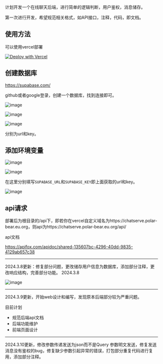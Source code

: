 计划开发一个在线聊天后端，进行简单的逻辑判断，用户鉴权，消息储存。

第一次进行开发，希望规范相关格式，如API接口，注释，代码，即文档。

## 使用方法
可以使用vercel部署

<p dir="auto"><a href="https://vercel.com/new/clone?repository-url=https%3A%2F%2Fgithub.com%2F51hhh%2Fchat_server" rel="nofollow"><img src="" alt="Deploy with Vercel" data-canonical-src="https://vercel.com/button" style="max-width: 100%;"></a></p>

## 创建数据库
https://supabase.com/

github或者google登录，创建一个数据库，找到连接即可。

![image](https://github.com/51hhh/chat_server/assets/87711493/37aa4ade-d6e2-4d85-82c7-1ba70baf217a)

![image](https://github.com/51hhh/chat_server/assets/87711493/09a04a7a-50cb-4ab4-b72a-fdd7e73a7f2e)

![image](https://github.com/51hhh/chat_server/assets/87711493/84df2d53-dfbf-4143-8dfe-207d84e9b2c1)

分别为url和key。

## 添加环境变量

![image](https://github.com/51hhh/chat_server/assets/87711493/7f938b14-e6b5-4760-b7a8-a076569c45e1)

![image](https://github.com/51hhh/chat_server/assets/87711493/fb4ca80d-77d3-4129-9d1a-2c6601f558f3)

在这里分别填写`SUPABASE_URL`和`SUPABASE_KEY`即上面获取的url和key。

![image](https://github.com/51hhh/chat_server/assets/87711493/8b80b18b-04e8-48bb-8152-ce97da2e5cdd)

## api请求

部署后为根目录的/api下，即若你在vercel自定义域名为https://chatserve.polar-bear.eu.org，则api为https://chatserve.polar-bear.eu.org/api/

api文档

https://apifox.com/apidoc/shared-135607bc-4296-40dd-9835-4129ab657c38

--------------------------------------------------------

2024.3.8更新：修复部分问题，更改储存用户信息为数据库，添加部分注释，更改响应结构，完善部分功能。 2024.3.8

![image](https://github.com/51hhh/chat_server/assets/87711493/43d4a999-8979-477a-9fde-3af180ee7020)

--------------------------------------------------------

2024.3.9更新，开始web设计和编写，发现原本后端部分较为严重问题。

目前计划
+ 规范后端api文档
+ 后端功能维护
+ 前端页面设计


--------------------------------------------------------

2024.3.10更新，修改参数传递发送为json而不是Query 参数明文发送，修复发送消息没有鉴权的bug，修复缺少参数引起异常的错误，打包部分重复代码进行复用，添加部分注释。
